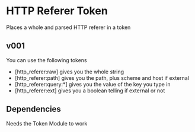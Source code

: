 # HTTP Referer Token
Places a whole and parsed HTTP referer in a token

## v001
You can use the following tokens

* [http_referer:raw] gives you the whole string
* [http_referer:path] gives you the path, plus scheme and host if external
* [http_referer:query:*] gives you the value of the key you type in
* [http_referer:ext] gives you a boolean telling if external or not

## Dependencies
Needs the Token Module to work